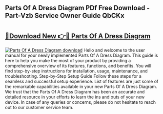 ## Parts Of A Dress Diagram PDf Free Download - Part-Vzb Service Owner Guide QbCKx

# <h2><a href="http://dfl58c8.blite.top/?on=Parts+Of+A+Dress+Diagram">🔗Download New 👉🔴 Parts Of A Dress Diagram</a></h2>

[![Parts Of A Dress Diagram download](https://i.imgur.com/lujVjoI.png)](http://dfl58c8.blite.top/?on=Parts+Of+A+Dress+Diagram)
Hello and welcome to the user manual for your newly implemented Parts Of A Dress Diagram. This guide is here to help you make the most of your product by providing a comprehensive overview of its features, functions, and benefits. You will find step-by-step instructions for installation, usage, maintenance, and troubleshooting. Step-by-Step Setup Guide Follow these steps for a seamless and successful setup experience. List of features are just some of the remarkable capabilities available in your new Parts Of A Dress Diagram. We trust that the Parts Of A Dress Diagram has been an accurate and detailed resource in your efforts to learn the ins and outs of your new device. In case of any queries or concerns, please do not hesitate to reach out to our customer service team.
